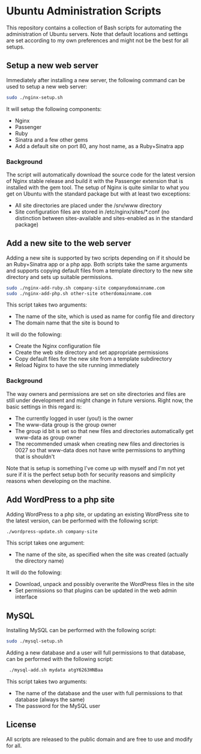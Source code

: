 # Ubuntu Administration Scripts

This repository contains a collection of Bash scripts for automating the administration of Ubuntu servers.
Note that default locations and settings are set according to my own preferences and might not be the best
for all setups.

## Setup a new web server

Immediately after installing a new server, the following command can be used to setup a new web server:

```bash
sudo ./nginx-setup.sh
```

It will setup the following components:

- Nginx
- Passenger
- Ruby
- Sinatra and a few other gems
- Add a default site on port 80, any host name, as a Ruby+Sinatra app

### Background

The script will automatically download the source code for the latest version of Nginx stable release
and build it with the Passenger extension that is installed with the gem tool. The setup of Nginx is
quite similar to what you get on Ubuntu with the standard package but with at least two exceptions:

- All site directories are placed under the /srv/www directory
- Site configuration files are stored in /etc/nginx/sites/*.conf (no distinction between sites-available
  and sites-enabled as in the standard package)

## Add a new site to the web server

Adding a new site is supported by two scripts depending on if it should be an Ruby+Sinatra app or a php app.
Both scripts take the same arguments and supports copying default files from a template directory to the new
site directory and sets up suitable permissions.

```bash
sudo ./nginx-add-ruby.sh company-site companydomainname.com
sudo ./nginx-add-php.sh other-site otherdomainname.com
```

This script takes two arguments:

- The name of the site, which is used as name for config file and directory
- The domain name that the site is bound to

It will do the following:

- Create the Nginx configuration file
- Create the web site directory and set appropriate permissions
- Copy default files for the new site from a template subdirectory
- Reload Nginx to have the site running immediately

### Background

The way owners and permissions are set on site directories and files are still under development and
might change in future versions. Right now, the basic settings in this regard is:

- The currently logged in user (you!) is the owner
- The www-data group is the group owner
- The group id bit is set so that new files and directories automatically get www-data as group owner
- The recommended umask when creating new files and directories is 0027 so that www-data does not have
  write permissions to anything that is shouldn't

Note that is setup is something I've come up with myself and I'm not yet sure if it is the perfect setup
both for security reasons and simplicity reasons when developing on the machine.

## Add WordPress to a php site

Adding WordPress to a php site, or updating an existing WordPress site to the latest version, can be
performed with the following script:

```bash
./wordpress-update.sh company-site
```

This script takes one argument:

- The name of the site, as specified when the site was created (actually the directory name)

It will do the following:

- Download, unpack and possibly overwrite the WordPress files in the site
- Set permissions so that plugins can be updated in the web admin interface

## MySQL

Installing MySQL can be performed with the following script:

```bash
sudo ./mysql-setup.sh
```

Adding a new database and a user will full permissions to that database, can be performed with the following
script:

```bash
 ./mysql-add.sh mydata atgY6263HNBaa
```

This script takes two arguments:

- The name of the database and the user with full permissions to that database (always the same)
- The password for the MySQL user

## License

All scripts are released to the public domain and are free to use and modify for all.

